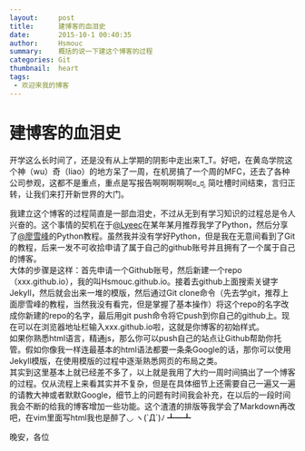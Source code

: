 ```yaml
---
layout:     post
title:      建博客的血泪史
date:       2015-10-1 00:40:35
author:     Hsmouc
summary:    概括的说一下建这个博客的过程
categories: Git
thumbnail:  heart
tags:
 - 欢迎来我的博客
---
```

<h1>建博客的血泪史</h1>
<p>开学这么长时间了，还是没有从上学期的阴影中走出来T_T。好吧，在黄岛学院这个神（wu）奇（liao）的地方呆了一周，在机房搞了一个周的MFC，还去了各种公司参观，这都不是重点，重点是写报告啊啊啊啊啊ಠ_ರೃ 简吐槽时间结束，言归正转，让我们来打开新世界的大门。</p>
<p>我建立这个博客的过程简直是一部血泪史，不过从无到有学习知识的过程总是令人兴奋的。这个事情的契机在于<a href="http://lyeec.me">@Lyeec</a>在某年某月推荐我学了Python，然后分享了<a href="http://www.liaoxuefeng.com">@廖雪峰</a>的Python教程。虽然我并没有学好Python，但是我在无意间看到了Git的教程，后来一发不可收拾申请了属于自己的github账号并且拥有了一个属于自己的博客。<br/>大体的步骤是这样：首先申请一个Github账号，然后新建一个repo（xxx.github.io），我的叫Hsmouc.github.io。接着去github上面搜索关键字Jekyll，然后就会出来一堆的模版，然后通过Git clone命令（先去学git，推荐上面廖雪峰的教程，当然我没有看完，但是掌握了基本操作）将这个repo的名字改成你新建的repo的名字，最后用git push命令将它push到你自己的github上。现在可以在浏览器地址栏输入xxx.github.io啦，这就是你博客的初始样式。<br/>如果你熟悉html语言，精通js，那么你可以push自己的站点让Github帮助你托管。假如你像我一样连最基本的html语法都要一条条Google的话，那你可以使用Jekyll模版，在使用模版的过程中逐渐熟悉网页的布局之类。<br/>其实到这里基本上就已经差不多了，以上就是我用了大约一周时间搞出了一个博客的过程。仅从流程上来看其实并不复杂，但是在具体细节上还需要自己一遍又一遍的请教大神或者默默Google，细节上的问题有时间我会补充，在以后的一段时间我会不断的给我的博客增加一些功能。这个渣渣的排版等我学会了Markdown再改吧，在vim里面写html我也是醉了◡ ヽ(`Д´)ﾉ ┻━┻ </p>
<p>晚安，各位</p>
